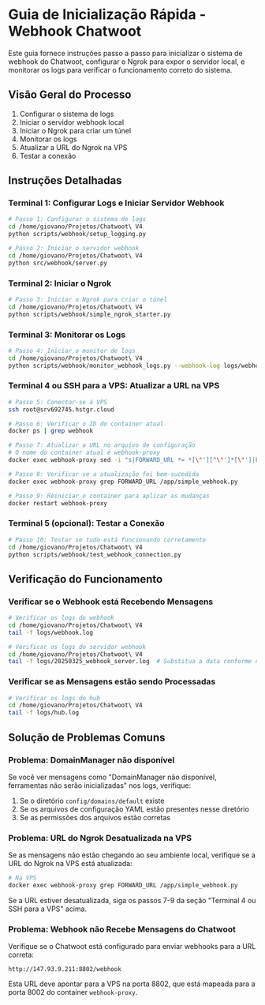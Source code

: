 # Guia de Inicialização Rápida - Webhook Chatwoot

Este guia fornece instruções passo a passo para inicializar o sistema de webhook do Chatwoot, configurar o Ngrok para expor o servidor local, e monitorar os logs para verificar o funcionamento correto do sistema.

## Visão Geral do Processo

1. Configurar o sistema de logs
2. Iniciar o servidor webhook local
3. Iniciar o Ngrok para criar um túnel
4. Monitorar os logs
5. Atualizar a URL do Ngrok na VPS
6. Testar a conexão

## Instruções Detalhadas

### Terminal 1: Configurar Logs e Iniciar Servidor Webhook

```bash
# Passo 1: Configurar o sistema de logs
cd /home/giovano/Projetos/Chatwoot\ V4
python scripts/webhook/setup_logging.py

# Passo 2: Iniciar o servidor webhook
cd /home/giovano/Projetos/Chatwoot\ V4
python src/webhook/server.py
```

### Terminal 2: Iniciar o Ngrok

```bash
# Passo 3: Iniciar o Ngrok para criar o túnel
cd /home/giovano/Projetos/Chatwoot\ V4
python scripts/webhook/simple_ngrok_starter.py
```

### Terminal 3: Monitorar os Logs

```bash
# Passo 4: Iniciar o monitor de logs
cd /home/giovano/Projetos/Chatwoot\ V4
python scripts/webhook/monitor_webhook_logs.py --webhook-log logs/webhook.log --hub-log logs/hub.log
```

### Terminal 4 ou SSH para a VPS: Atualizar a URL na VPS

```bash
# Passo 5: Conectar-se à VPS
ssh root@srv692745.hstgr.cloud

# Passo 6: Verificar o ID do container atual
docker ps | grep webhook

# Passo 7: Atualizar a URL no arquivo de configuração
# O nome do container atual é webhook-proxy
docker exec webhook-proxy sed -i "s|FORWARD_URL *= *[\"'][^\"']*[\"']|FORWARD_URL = 'https://sua-url-do-ngrok.ngrok-free.app/webhook'|g" /app/simple_webhook.py

# Passo 8: Verificar se a atualização foi bem-sucedida
docker exec webhook-proxy grep FORWARD_URL /app/simple_webhook.py

# Passo 9: Reiniciar o container para aplicar as mudanças
docker restart webhook-proxy
```

### Terminal 5 (opcional): Testar a Conexão

```bash
# Passo 10: Testar se tudo está funcionando corretamente
cd /home/giovano/Projetos/Chatwoot\ V4
python scripts/webhook/test_webhook_connection.py
```

## Verificação do Funcionamento

### Verificar se o Webhook está Recebendo Mensagens

```bash
# Verificar os logs do webhook
cd /home/giovano/Projetos/Chatwoot\ V4
tail -f logs/webhook.log

# Verificar os logs do servidor webhook
cd /home/giovano/Projetos/Chatwoot\ V4
tail -f logs/20250325_webhook_server.log  # Substitua a data conforme necessário
```

### Verificar se as Mensagens estão sendo Processadas

```bash
# Verificar os logs do hub
cd /home/giovano/Projetos/Chatwoot\ V4
tail -f logs/hub.log
```

## Solução de Problemas Comuns

### Problema: DomainManager não disponível

Se você ver mensagens como "DomainManager não disponível, ferramentas não serão inicializadas" nos logs, verifique:

1. Se o diretório `config/domains/default` existe
2. Se os arquivos de configuração YAML estão presentes nesse diretório
3. Se as permissões dos arquivos estão corretas

### Problema: URL do Ngrok Desatualizada na VPS

Se as mensagens não estão chegando ao seu ambiente local, verifique se a URL do Ngrok na VPS está atualizada:

```bash
# Na VPS
docker exec webhook-proxy grep FORWARD_URL /app/simple_webhook.py
```

Se a URL estiver desatualizada, siga os passos 7-9 da seção "Terminal 4 ou SSH para a VPS" acima.

### Problema: Webhook não Recebe Mensagens do Chatwoot

Verifique se o Chatwoot está configurado para enviar webhooks para a URL correta:

```
http://147.93.9.211:8802/webhook
```

Esta URL deve apontar para a VPS na porta 8802, que está mapeada para a porta 8002 do container `webhook-proxy`.